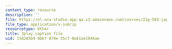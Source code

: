 ```yaml
---
content_type: resource
description: ''
file: https://ol-ocw-studio-app-qa.s3.amazonaws.com/courses/21g-503-japanese-iii-fall-2019/158285b99bb7879e35cf8eb1ae1044ae_aDAsbWBTlvI.srt
file_type: application/x-subrip
resourcetype: Other
title: 3play caption file
uid: 158285b9-9bb7-879e-35cf-8eb1ae1044ae
---
```

